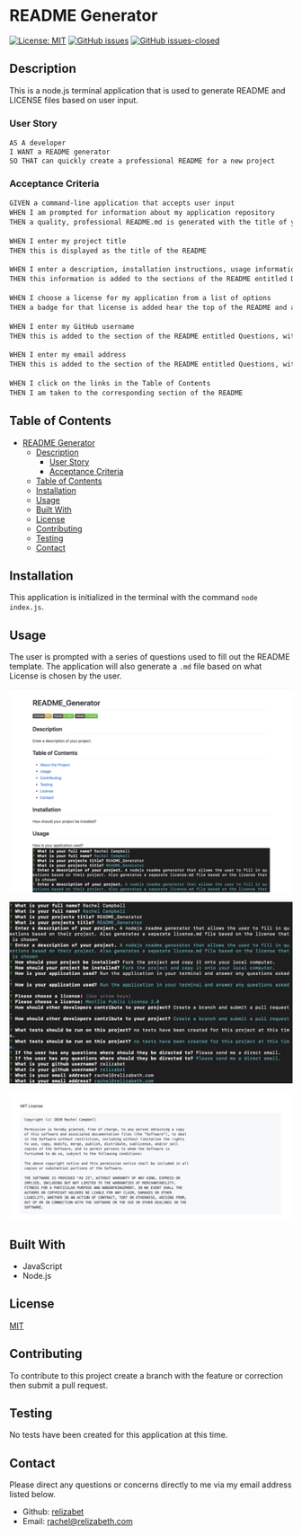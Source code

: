 # README Generator

[![License: MIT](https://img.shields.io/badge/License-MIT-yellow.svg)](https://opensource.org/licenses/MIT)
[![GitHub issues](https://img.shields.io/github/issues/relizabet/README_Generator.svg)](https://GitHub.com/relizabet/README_Generator/issues/) [![GitHub issues-closed](https://img.shields.io/github/issues-closed/relizabet/README_Generator.svg)](https://GitHub.com/relizabet/README_Generator/issues?q=is%3Aissue+is%3Aclosed)

## Description

This is a node.js terminal application that is used to generate README and LICENSE files based on user input.

### User Story

```
AS A developer
I WANT a README generator
SO THAT can quickly create a professional README for a new project
```

### Acceptance Criteria

```md
GIVEN a command-line application that accepts user input
WHEN I am prompted for information about my application repository
THEN a quality, professional README.md is generated with the title of your project and sections entitled Description, Table of Contents, Installation, Usage, License, Contributing, Tests, and Questions

WHEN I enter my project title
THEN this is displayed as the title of the README

WHEN I enter a description, installation instructions, usage information, contribution guidelines, and test instructions
THEN this information is added to the sections of the README entitled Description, Installation, Usage, Contributing, and Tests

WHEN I choose a license for my application from a list of options
THEN a badge for that license is added hear the top of the README and a notice is added to the section of the README entitled License that explains which license the application is covered under

WHEN I enter my GitHub username
THEN this is added to the section of the README entitled Questions, with a link to my GitHub profile

WHEN I enter my email address
THEN this is added to the section of the README entitled Questions, with instructions on how to reach me with additional questions

WHEN I click on the links in the Table of Contents
THEN I am taken to the corresponding section of the README
```

## Table of Contents

- [README Generator](#readme-generator)
  - [Description](#description)
    - [User Story](#user-story)
    - [Acceptance Criteria](#acceptance-criteria)
  - [Table of Contents](#table-of-contents)
  - [Installation](#installation)
  - [Usage](#usage)
  - [Built With](#built-with)
  - [License](#license)
  - [Contributing](#contributing)
  - [Testing](#testing)
  - [Contact](#contact)

## Installation

This application is initialized in the terminal with the command `node index.js`.

## Usage

The user is prompted with a series of questions used to fill out the README template. The application will also generate a `.md` file based on what License is chosen by the user.

![Image Description](./assets/readme_ex.png)

![Image Description](./assets/questions.png)

![Image Description](./assets/license.png)

## Built With

- JavaScript
- Node.js

## License

[MIT](./LICENSE.md)

## Contributing

To contribute to this project create a branch with the feature or correction then submit a pull request.

## Testing

No tests have been created for this application at this time.

## Contact

Please direct any questions or concerns directly to me via my email address listed below.

- Github: [relizabet](https://github.com/relizabet)
- Email: rachel@relizabeth.com
